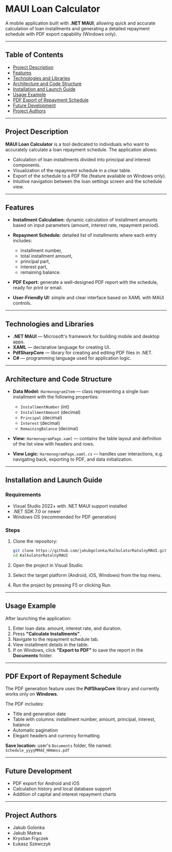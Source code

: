 # MAUI Loan Calculator

A mobile application built with **.NET MAUI**, allowing quick and accurate calculation of loan installments and generating a detailed repayment schedule with PDF export capability (Windows only).

---

## Table of Contents

* [Project Description](#project-description)
* [Features](#features)
* [Technologies and Libraries](#technologies-and-libraries)
* [Architecture and Code Structure](#architecture-and-code-structure)
* [Installation and Launch Guide](#installation-and-launch-guide)
* [Usage Example](#usage-example)
* [PDF Export of Repayment Schedule](#pdf-export-of-repayment-schedule)
* [Future Development](#future-development)
* [Project Authors](#project-authors)

---

## Project Description

**MAUI Loan Calculator** is a tool dedicated to individuals who want to accurately calculate a loan repayment schedule. The application allows:

* Calculation of loan installments divided into principal and interest components.
* Visualization of the repayment schedule in a clear table.
* Export of the schedule to a PDF file (feature available on Windows only).
* Intuitive navigation between the loan settings screen and the schedule view.

---

## Features

* **Installment Calculation:** dynamic calculation of installment amounts based on input parameters (amount, interest rate, repayment period).
* **Repayment Schedule:** detailed list of installments where each entry includes:

  * installment number,
  * total installment amount,
  * principal part,
  * interest part,
  * remaining balance.
* **PDF Export:** generate a well-designed PDF report with the schedule, ready for print or email.
* **User-Friendly UI:** simple and clear interface based on XAML with MAUI controls.

---

## Technologies and Libraries

* **.NET MAUI** — Microsoft's framework for building mobile and desktop apps.
* **XAML** — declarative language for creating UI.
* **PdfSharpCore** — library for creating and editing PDF files in .NET.
* **C#** — programming language used for application logic.

---

## Architecture and Code Structure

* **Data Model:**
  `HarmonogramItem` — class representing a single loan installment with the following properties:

  * `InstallmentNumber` (int)
  * `InstallmentAmount` (decimal)
  * `Principal` (decimal)
  * `Interest` (decimal)
  * `RemainingBalance` (decimal)

* **View:**
  `HarmonogramPage.xaml` — contains the table layout and definition of the list view with headers and rows.

* **View Logic:**
  `HarmonogramPage.xaml.cs` — handles user interactions, e.g. navigating back, exporting to PDF, and data initialization.

---

## Installation and Launch Guide

### Requirements

* Visual Studio 2022+ with .NET MAUI support installed
* .NET SDK 7.0 or newer
* Windows OS (recommended for PDF generation)

### Steps

1. Clone the repository:

   ```bash
   git clone https://github.com/jakubgolonka/KalkulatorRatalnyMAUI.git
   cd KalkulatorRatalnyMAUI
   ```
2. Open the project in Visual Studio.
3. Select the target platform (Android, iOS, Windows) from the top menu.
4. Run the project by pressing F5 or clicking Run.

---

## Usage Example

After launching the application:

1. Enter loan data: amount, interest rate, and duration.
2. Press **"Calculate Installments"**.
3. Navigate to the repayment schedule tab.
4. View installment details in the table.
5. If on Windows, click **"Export to PDF"** to save the report in the **Documents** folder.

---

## PDF Export of Repayment Schedule

The PDF generation feature uses the **PdfSharpCore** library and currently works only on **Windows**.

The PDF includes:

* Title and generation date
* Table with columns: installment number, amount, principal, interest, balance
* Automatic pagination
* Elegant headers and currency formatting

**Save location:** user's `Documents` folder, file named:
`Schedule_yyyyMMdd_HHmmss.pdf`

---

## Future Development

* PDF export for Android and iOS
* Calculation history and local database support
* Addition of capital and interest repayment charts

---

## Project Authors

* Jakub Golonka
* Jakub Matras
* Krystian Frączek
* Łukasz Szewczyk
